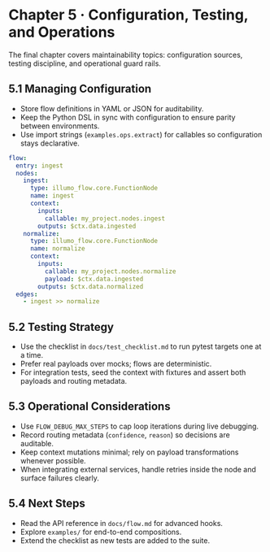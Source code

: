 # Chapter 5 · Configuration, Testing, and Operations

The final chapter covers maintainability topics: configuration sources, testing discipline, and operational guard rails.

## 5.1 Managing Configuration
- Store flow definitions in YAML or JSON for auditability.
- Keep the Python DSL in sync with configuration to ensure parity between environments.
- Use import strings (`examples.ops.extract`) for callables so configuration stays declarative.

```yaml
flow:
  entry: ingest
  nodes:
    ingest:
      type: illumo_flow.core.FunctionNode
      name: ingest
      context:
        inputs:
          callable: my_project.nodes.ingest
        outputs: $ctx.data.ingested
    normalize:
      type: illumo_flow.core.FunctionNode
      name: normalize
      context:
        inputs:
          callable: my_project.nodes.normalize
          payload: $ctx.data.ingested
        outputs: $ctx.data.normalized
  edges:
    - ingest >> normalize
```

## 5.2 Testing Strategy
- Use the checklist in `docs/test_checklist.md` to run pytest targets one at a time.
- Prefer real payloads over mocks; flows are deterministic.
- For integration tests, seed the context with fixtures and assert both payloads and routing metadata.

## 5.3 Operational Considerations
- Use `FLOW_DEBUG_MAX_STEPS` to cap loop iterations during live debugging.
- Record routing metadata (`confidence`, `reason`) so decisions are auditable.
- Keep context mutations minimal; rely on payload transformations whenever possible.
- When integrating external services, handle retries inside the node and surface failures clearly.

## 5.4 Next Steps
- Read the API reference in `docs/flow.md` for advanced hooks.
- Explore `examples/` for end-to-end compositions.
- Extend the checklist as new tests are added to the suite.
